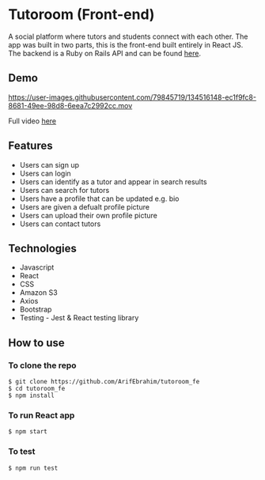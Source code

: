 # Tutoroom (Front-end)

A social platform where tutors and students connect with each other. The app was built in two parts, this is the front-end built entirely in React JS. The backend is a Ruby on Rails API and can be found [here](https://github.com/merrynhr/tutoroom_be). 

## Demo 
https://user-images.githubusercontent.com/79845719/134516148-ec1f9fc8-8681-49ee-98d8-6eea7c2992cc.mov

Full video [here](https://youtu.be/xcuWWzy8TF4)

## Features

- Users can sign up
- Users can login
- Users can identify as a tutor and appear in search results
- Users can search for tutors
- Users have a profile that can be updated e.g. bio
- Users are given a defualt profile picture
- Users can upload their own profile picture
- Users can contact tutors

## Technologies
* Javascript
* React
* CSS
* Amazon S3
* Axios
* Bootstrap
* Testing - Jest & React testing library

## How to use

### To clone the repo
```
$ git clone https://github.com/ArifEbrahim/tutoroom_fe
$ cd tutoroom_fe
$ npm install
```

### To run React app
``` 
$ npm start
```

### To test 
```
$ npm run test
```